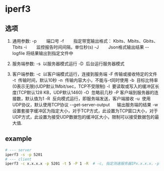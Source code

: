 # iperf3
## 选项
1. 通用参数:
-p        端口号
-f        指定带宽输出格式： Kbits、Mbits、Gbits、Tbits
-i        监控报告时间间隔，单位秒(s)
-J        Json格式输出结果
--logfile 将结果输出到指定文件中

2. 服务端参数:
-s  以服务器模式运行
-D  后台运行服务器模式
 
3. 客户端参数:
-c  以客户端模式运行，连接到服务端
-F	传输或接收特定的文件
-t  传输时间，默认10秒
-n  传输内容大小，不能与-t同时使用
-b  目标比特率(0表示无限)(UDP默认1Mbit/sec，TCP不受限制)
-l  要读取或写入的缓冲区长度(TCP默认128 KB，UDP默认1460)
-O  忽略前几秒
-P	客户端到服务器的连接数，默认值为1
-R  反向模式运行，即服务端发送，客户端接收
-u  使用UDP协议，默认使用TCP协议
--get-server-output      输出服务端的结果
-w	设置套接字缓冲区为指定大小，对于TCP方式，此设置为TCP窗口大小，对于UDP方式，此设置为接受UDP数据包的缓冲区大小，限制可以接受数据包的最大值.

## example
```bash
# --- server
iperf3 -s -p 5201
# --- client
iperf3 -c x.x.x.x -p 5201 -t 5 -P 1 -R  # -c, 指定测速服务器IPx.x.x.x，-p, 指定端口为5201，-t测速时间5s，-P指定发送连接数1，-R表示下载测速  
```